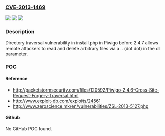### [CVE-2013-1469](https://cve.mitre.org/cgi-bin/cvename.cgi?name=CVE-2013-1469)
![](https://img.shields.io/static/v1?label=Product&message=n%2Fa&color=blue)
![](https://img.shields.io/static/v1?label=Version&message=n%2Fa&color=blue)
![](https://img.shields.io/static/v1?label=Vulnerability&message=n%2Fa&color=brighgreen)

### Description

Directory traversal vulnerability in install.php in Piwigo before 2.4.7 allows remote attackers to read and delete arbitrary files via a .. (dot dot) in the dl parameter.

### POC

#### Reference
- http://packetstormsecurity.com/files/120592/Piwigo-2.4.6-Cross-Site-Request-Forgery-Traversal.html
- http://www.exploit-db.com/exploits/24561
- http://www.zeroscience.mk/en/vulnerabilities/ZSL-2013-5127.php

#### Github
No GitHub POC found.

